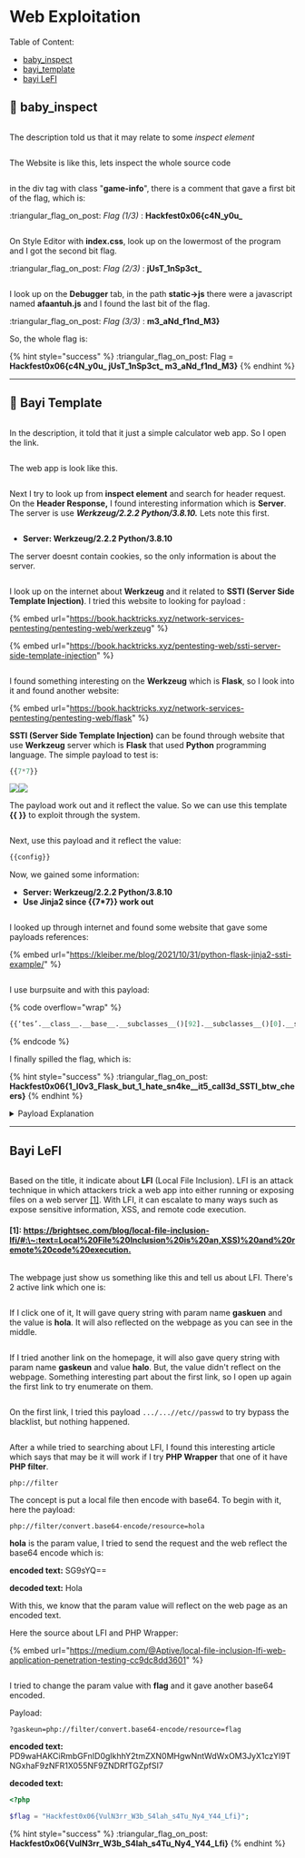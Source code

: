 # Web Exploitation

Table of Content:

* [baby\_inspect](web-exploitation.md#baby\_inspect)
* [bayi\_template](web-exploitation.md#bayi-template)
* [bayi LeFI](web-exploitation.md#bayi-lefi)

## :bee: baby\_inspect

<figure><img src="../../.gitbook/assets/image (29).png" alt=""><figcaption></figcaption></figure>

The description told us that it may relate to some _inspect element_

<figure><img src="../../.gitbook/assets/image (28).png" alt=""><figcaption></figcaption></figure>

The Website is like this, lets inspect the whole source code

<figure><img src="../../.gitbook/assets/image (30).png" alt=""><figcaption></figcaption></figure>

in the div tag with class "**game-info**", there is a comment that gave a first bit of the flag, which is:

:triangular\_flag\_on\_post: _Flag (1/3)_ : **Hackfest0x06{c4N\_y0u\_**

<figure><img src="../../.gitbook/assets/image (31).png" alt=""><figcaption></figcaption></figure>

On Style Editor with **index.css**, look up on the lowermost of the program and I got the second bit flag.

:triangular\_flag\_on\_post: _Flag (2/3)_ : **jUsT\_1nSp3ct\_**

<figure><img src="../../.gitbook/assets/image (32).png" alt=""><figcaption></figcaption></figure>

I look up on the **Debugger** tab, in the path **static->js** there were a javascript named **afaantuh.js** and I found the last bit of the flag.

:triangular\_flag\_on\_post: _Flag (3/3)_ : **m3\_aNd\_f1nd\_M3}**

So, the whole flag is:

{% hint style="success" %}
:triangular\_flag\_on\_post: Flag = **Hackfest0x06{c4N\_y0u\_ jUsT\_1nSp3ct\_ m3\_aNd\_f1nd\_M3}**
{% endhint %}

***

## :snake: Bayi Template

<figure><img src="../../.gitbook/assets/image (34).png" alt=""><figcaption></figcaption></figure>

In the description, it told that it just a simple calculator web app. So I open the link.

<figure><img src="../../.gitbook/assets/image (35).png" alt=""><figcaption></figcaption></figure>

The web app is look like this.

<figure><img src="../../.gitbook/assets/image (36).png" alt=""><figcaption></figcaption></figure>

Next I try to look up from **inspect element** and search for header request. On the **Header Response,** I found interesting information which is **Server**. The server is use _**Werkzeug/2.2.2 Python/3.8.10.**_ Lets note this first.

<figure><img src="../../.gitbook/assets/image (37).png" alt=""><figcaption></figcaption></figure>

* **Server: Werkzeug/2.2.2 Python/3.8.10**&#x20;

The server doesnt contain cookies, so the only information is about the server.

<figure><img src="../../.gitbook/assets/image (39).png" alt=""><figcaption></figcaption></figure>

I look up on the internet about **Werkzeug** and it related to **SSTI (Server Side Template Injection)**. I tried this website to looking for payload :&#x20;

{% embed url="https://book.hacktricks.xyz/network-services-pentesting/pentesting-web/werkzeug" %}

{% embed url="https://book.hacktricks.xyz/pentesting-web/ssti-server-side-template-injection" %}

<figure><img src="../../.gitbook/assets/image (40).png" alt=""><figcaption></figcaption></figure>

I found something interesting on the **Werkzeug** which is **Flask**, so I look into it and found another website:

{% embed url="https://book.hacktricks.xyz/network-services-pentesting/pentesting-web/flask" %}

[](https://book.hacktricks.xyz/network-services-pentesting/pentesting-web/flask)**SSTI (Server Side Template Injection)** can be found through website that use **Werkzeug** server which is **Flask** that used **Python** programming language. The simple payload to test is:

```python
{{7*7}}
```

![](<../../.gitbook/assets/image (41).png>)![](<../../.gitbook/assets/image (42).png>)

The payload work out and it reflect the value. So we can use this template **\{{ \}}** to exploit through the system.

<figure><img src="../../.gitbook/assets/image (43).png" alt=""><figcaption></figcaption></figure>

Next, use this payload and it reflect the value:

```python
{{config}}
```

Now, we gained some information:

* **Server: Werkzeug/2.2.2 Python/3.8.10**&#x20;
* **Use Jinja2 since \{{7\*7\}} work out**

<figure><img src="../../.gitbook/assets/image (44).png" alt=""><figcaption></figcaption></figure>

I looked up through internet and found some website that gave some payloads references:

{% embed url="https://kleiber.me/blog/2021/10/31/python-flask-jinja2-ssti-example/" %}

<figure><img src="../../.gitbook/assets/image (45).png" alt=""><figcaption></figcaption></figure>

I use burpsuite and with this payload:

{% code overflow="wrap" %}
```python
{{‘tes’.__class__.__base__.__subclasses__()[92].__subclasses__()[0].__subclasses__()[0](‘flag.txt’).read()}} 
```
{% endcode %}

I finally spilled the flag, which is:

{% hint style="success" %}
:triangular\_flag\_on\_post: **Hackfest0x06{1\_l0v3\_Flask\_but\_1\_hate\_sn4ke\_\_it5\_call3d\_SSTI\_btw\_cheers}**
{% endhint %}

<details>

<summary>Payload Explanation</summary>

**`{{‘tes’}}`** : gave output '**tes'** and the data type is **string(str).**

**`{{‘tes'.__class__}}`** : access **\_\_class\_\_** of **str.**

**`{{‘tes’.__class__.__base__}}`** : access **\_\_base\_\_** to know that class **object** available.

**`{{‘tes’.__class__.__base__.__subclasses__()}}` :** access **\_\_subclassess\_\_()** to list available subclasses for **object**.

**`{{‘tes’.__class__.__base__.__subclasses__()[92]}}` :** find class named **\_io.\_IOBase** to access Input/Output. It may vary but I found on it on index **92** (the output will reflect whether our class is exact match or not).

**`{{‘tes’.__class__.__base__.__subclasses__()[92].__subclasses__()[0]}}` :**  find class named **\_io.\_RawIOBase.**&#x20;

&#x20;**`{{‘tes’.__class__.__base__.__subclasses__()[92].__subclasses__()[0].__subclasses__()[0]}}` :** find class named **\_io.\_FileIO.** This used to access file using I/O.

**`{{‘tes’.__class__.__base__.__subclasses__()[92].__subclasses__()[0].__subclasses__()[0]('flag.txt').read()}}`** : use this class to grab object and read it and displayed it to the screen. use **('flag.txt').read()** to get and read file named **flag.txt** and show it to screen.&#x20;



</details>

***

## Bayi LeFI

<figure><img src="../../.gitbook/assets/image (20).png" alt=""><figcaption></figcaption></figure>

Based on the title, it indicate about **LFI** (Local File Inclusion). LFI is an attack technique in which attackers trick a web app into either running or exposing files on a web server [\[1\]](web-exploitation.md#1-https-brightsec.com-blog-local-file-inclusion-lfi-text-local-20file-20inclusion-20is-20an-xss-20an). With LFI, it can escalate to many ways such as expose sensitive information, XSS, and remote code execution.&#x20;

#### \[1]: [https://brightsec.com/blog/local-file-inclusion-lfi/#:\~:text=Local%20File%20Inclusion%20is%20an,XSS)%20and%20remote%20code%20execution.](https://brightsec.com/blog/local-file-inclusion-lfi/)

<figure><img src="../../.gitbook/assets/image (21).png" alt=""><figcaption></figcaption></figure>

The webpage just show us something like this and tell us about LFI. There's 2 active link which one is:

<figure><img src="../../.gitbook/assets/image (22).png" alt=""><figcaption></figcaption></figure>

If I click one of it, It will gave query string with param name **gaskuen** and the value is **hola**. It will also reflected on the webpage as you can see in the middle.&#x20;

<figure><img src="../../.gitbook/assets/image (23).png" alt=""><figcaption></figcaption></figure>

If I tried another link on the homepage, it will also gave query string with param name **gaskeun** and value **halo**. But, the value didn't reflect on the webpage. Something interesting part about the first link, so I open up again the first link to try enumerate on them.

<figure><img src="../../.gitbook/assets/image (24).png" alt=""><figcaption></figcaption></figure>

On the first link, I tried this payload `.../...//etc//passwd` to try bypass the blacklist, but nothing happened.&#x20;

<figure><img src="../../.gitbook/assets/image (25).png" alt=""><figcaption></figcaption></figure>

After a while tried to searching about LFI, I found this interesting article which says that may be it will work if I try **PHP Wrapper** that one of it have **PHP filter**.&#x20;

`php://filter`

The concept is put a local file then encode with base64. To begin with it, here the payload:

`php://filter/convert.base64-encode/resource=hola`

**hola** is the param value, I tried to send the request and the web reflect the base64 encode which is:

**encoded text:** SG9sYQ==

**decoded text:** Hola

With this, we know that the param value will reflect on the web page as an encoded text.&#x20;

Here the source about LFI and PHP Wrapper:

{% embed url="https://medium.com/@Aptive/local-file-inclusion-lfi-web-application-penetration-testing-cc9dc8dd3601" %}

<figure><img src="../../.gitbook/assets/image (26).png" alt=""><figcaption></figcaption></figure>

I tried to change the param value with **flag** and it gave another base64 encoded.

Payload:

`?gaskeun=php://filter/convert.base64-encode/resource=flag`

**encoded text:** PD9waHAKCiRmbGFnID0gIkhhY2tmZXN0MHgwNntWdWxOM3JyX1czYl9TNGxhaF9zNFR1X055NF9ZNDRfTGZpfSI7

**decoded text:**

```php
<?php

$flag = "Hackfest0x06{VulN3rr_W3b_S4lah_s4Tu_Ny4_Y44_Lfi}";

```

{% hint style="success" %}
:triangular\_flag\_on\_post: **Hackfest0x06{VulN3rr\_W3b\_S4lah\_s4Tu\_Ny4\_Y44\_Lfi}**
{% endhint %}
